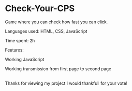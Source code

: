 # Check-Your-CPS
Game where you can check how fast you can click. <p>
Languages used: HTML, CSS, JavaScript <p>
Time spent: 2h <p>
Features: <p>
  Working JavaScript <p>
  Working transmission from first page to second page <p>
<br>
Thanks for viewing my project I would thankfull for your vote!
